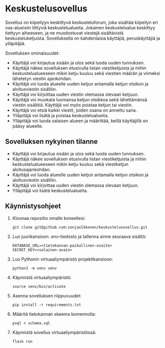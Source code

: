 # Keskustelusovellus

Sovellus on kiipeilyyn keskittyvä keskusteluforum, joka sisältää kiipeilyn eri osa-alueisiin liittyviä keskustelualueita. Jokainen keskustelualue keskittyy tiettyyn aiheeseen, ja ne muodostuvat viestejä sisältävistä keskusteluketjuista. Sovelluksella on kahdenlaisia käyttäjiä, peruskäyttäjiä ja ylläpitäjiä. 

Sovelluksen ominaisuudet:

- Käyttäjä voi kirjautua sisään ja ulos sekä luoda uuden tunnuksen.
- Käyttäjä näkee sovelluksen etusivulla listan viestiketjuista ja mihin keskustelualueeseen mikin ketju kuuluu sekä viestien määrän ja viimeksi lähetetyn viestin ajankohdan.
- Käyttäjä voi luoda alueelle uuden ketjun antamalla ketjun otsikon ja aloitusviestin sisällön.
- Käyttäjä voi kirjoittaa uuden viestin olemassa olevaan ketjuun.
- Käyttäjä voi muokata luomansa ketjun otsikkoa sekä lähettämänsä viestin sisältöä. Käyttäjä voi myös poistaa ketjun tai viestin.
- Käyttäjä voi etsiä kaikki viestit, joiden osana on annettu sana.
- Ylläpitäjä voi lisätä ja poistaa keskustelualueita.
- Ylläpitäjä voi luoda salaisen alueen ja määrittää, keillä käyttäjillä on pääsy alueelle.

## Sovelluksen nykyinen tilanne

- Käyttäjä voi kirjautua sisään ja ulos sekä luoda uuden tunnuksen.
- Käyttäjä näkee sovelluksen etusivulla listan viestiketjuista ja mihin keskustelualueeseen mikin ketju kuuluu sekä viestiketjun aloitusajankohdan.
- Käyttäjä voi luoda alueelle uuden ketjun antamalla ketjun otsikon ja aloitusviestin sisällön.
- Käyttäjä voi kirjoittaa uuden viestin olemassa olevaan ketjuun.
- Ylläpitäjä voi lisätä keskustelualueita.

## Käynnistysohjeet

1) Kloonaa repositio omalle koneellesi:
   ```
   git clone git@github.com:sonjaolkkonen/keskustelusovellus.git
2) Luo juurikansioon .env-tiedosto ja tallenna sinne seuraava sisältö:
   ```
   DATABASE_URL=<tietokannan-paikallinen-osoite>
   SECRET_KEY=<salainen-avain>
3) Luo Pythonin virtuaaliympäristö projektikansioon:
   ```
   python3 -m venv venv
4) Käynnistä virtuaaliympäristö:
   ```
   source venv/bin/activate
5) Asenna sovelluksen riippuvuudet:
   ```
   pip install -r requirements.txt
6) Määritä tietokannan skeema komennolla:
   ```
   psql < schema.sql
7) Käynnistä sovellus virtuaaliympäristössä:
   ```
   flask run 
